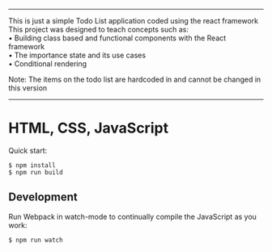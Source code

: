 *****************************************************************************************

This is just a simple Todo List application coded using the react framework<br/>
This project was designed to teach concepts such as:<br/>
• Building class based and functional components with the React framework<br/>
• The importance state and its use cases<br/>
• Conditional rendering
    
    
Note: The items on the todo list are hardcoded in and cannot be changed in this version 
******************************************************************************************

# HTML, CSS, JavaScript

Quick start:

```
$ npm install
$ npm run build
````

## Development

Run Webpack in watch-mode to continually compile the JavaScript as you work:

```
$ npm run watch
```

